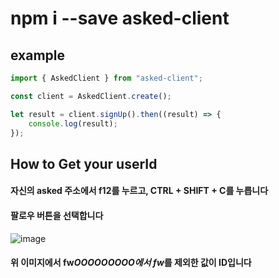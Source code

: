 # npm i --save asked-client 

## example

```ts
import { AskedClient } from "asked-client";

const client = AskedClient.create();

let result = client.signUp().then((result) => {
    console.log(result);
});
```

## How to Get your userId

#### 자신의 asked 주소에서 f12를 누르고, CTRL + SHIFT + C를 누릅니다

#### 팔로우 버튼을 선택합니다

![image](https://user-images.githubusercontent.com/88186573/156020502-e28226d6-0ac4-4013-8e7b-88c1dd150026.png)

#### 위 이미지에서 fw*OOOOOOOOO에서 fw*를 제외한 값이 ID입니다
